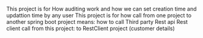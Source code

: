 This project is for How auditing work and how we can set creation time and updattion time by any user
This project is for how call from one project to another spring boot project
    means:    how to call Third party Rest api
              Rest client call from this project:  to RestClient project (customer details)
